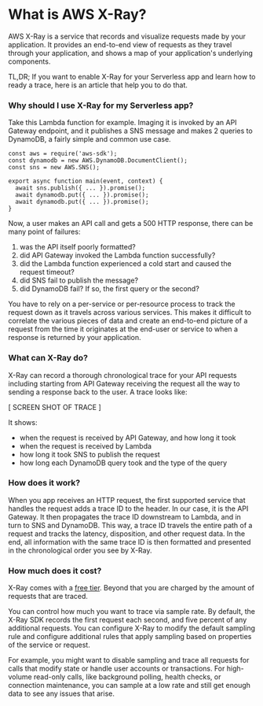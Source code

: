 # What is AWS X-Ray?

AWS X-Ray is a service that records and visualize requests made by your application. It provides an end-to-end view of requests as they travel through your application, and shows a map of your application's underlying components.

TL,DR; If you want to enable X-Ray for your Serverless app and learn how to ready a trace, here is an article that help you to do that.


### Why should I use X-Ray for my Serverless app?

Take this Lambda function for example. Imaging it is invoked by an API Gateway endpoint, and it publishes a SNS message and makes 2 queries to DynamoDB, a fairly simple and common use case.


```
const aws = require('aws-sdk');
const dynamodb = new AWS.DynamoDB.DocumentClient();
const sns = new AWS.SNS();

export async function main(event, context) {
  await sns.publish({ ... }).promise();
  await dynamodb.put({ ... }).promise();
  await dynamodb.put({ ... }).promise();
}
```

Now, a user makes an API call and gets a 500 HTTP response, there can be many point of failures:
 1. was the API itself poorly formatted?
 2. did API Gateway invoked the Lambda function successfully?
 3. did the Lambda function experienced a cold start and caused the request timeout?
 4. did SNS fail to publish the message?
 5. did DynamoDB fail? If so, the first query or the second?

You have to rely on a per-service or per-resource process to track the request down as it travels across various services. This makes it difficult to correlate the various pieces of data and create an end-to-end picture of a request from the time it originates at the end-user or service to when a response is returned by your application.


### What can X-Ray do?

X-Ray can record a thorough chronological trace for your API requests including starting from API Gateway receiving the request all the way to sending a response back to the user. A trace looks like:

[ SCREEN SHOT OF TRACE ]

It shows:
- when the request is received by API Gateway, and how long it took
- when the request is received by Lambda
- how long it took SNS to publish the request
- how long each DynamoDB query took and the type of the query


### How does it work?

When you app receives an HTTP request, the first supported service that handles the request adds a trace ID to the header. In our case, it is the API Gateway. It then propagates the trace ID downstream to Lambda, and in turn to SNS and DynamoDB. This way, a trace ID travels the entire path of a request and tracks the latency, disposition, and other request data. In the end, all information with the same trace ID is then formatted and presented in the chronological order you see by X-Ray.


### How much does it cost?

X-Ray comes with a [free tier](https://aws.amazon.com/xray/pricing/). Beyond that you are charged by the amount of requests that are traced.

You can control how much you want to trace via sample rate. By default, the X-Ray SDK records the first request each second, and five percent of any additional requests. You can configure X-Ray to modify the default sampling rule and configure additional rules that apply sampling based on properties of the service or request.

For example, you might want to disable sampling and trace all requests for calls that modify state or handle user accounts or transactions. For high-volume read-only calls, like background polling, health checks, or connection maintenance, you can sample at a low rate and still get enough data to see any issues that arise.

